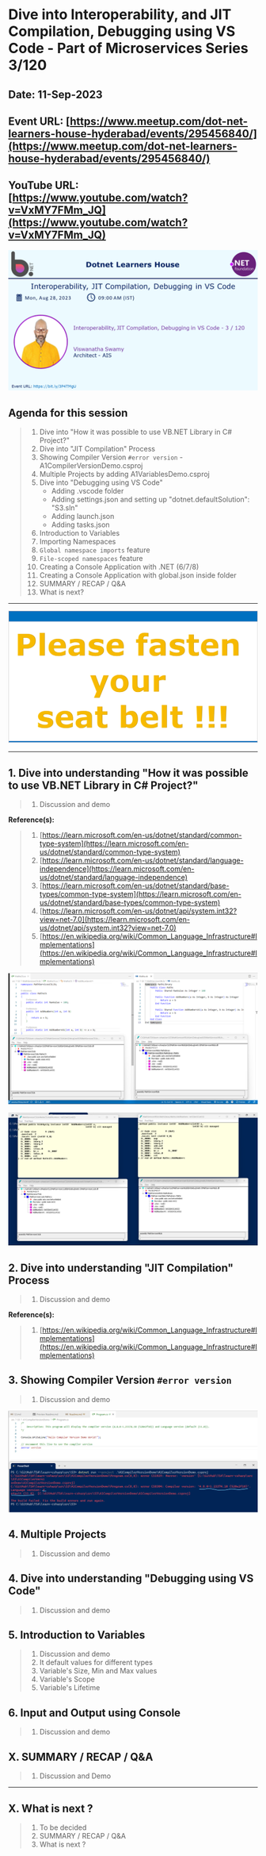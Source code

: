 # Dive into Interoperability, and JIT Compilation, Debugging using VS Code - Part of Microservices Series 3/120

## Date: 11-Sep-2023

## Event URL: [https://www.meetup.com/dot-net-learners-house-hyderabad/events/295456840/](https://www.meetup.com/dot-net-learners-house-hyderabad/events/295456840/)

## YouTube URL: [https://www.youtube.com/watch?v=VxMY7FMm_JQ](https://www.youtube.com/watch?v=VxMY7FMm_JQ)

![Viswanatha Swamy P K |150x150](./images/S3/ViswanathaSwamyPK.PNG)

## Agenda for this session

> 1. Dive into "How it was possible to use VB.NET Library in C# Project?"
> 1. Dive into "JIT Compilation" Process
> 1. Showing Compiler Version `#error version` - A1CompilerVersionDemo.csproj
> 1. Multiple Projects by adding A1VariablesDemo.csproj
> 1. Dive into "Debugging using VS Code"
>    - Adding .vscode folder
>    - Adding settings.json and setting up "dotnet.defaultSolution": "S3.sln"
>    - Adding launch.json
>    - Adding tasks.json
> 1. Introduction to Variables
> 1. Importing Namespaces
> 1. `Global namespace imports` feature
> 1. `File-scoped namespaces` feature
> 1. Creating a Console Application with .NET (6/7/8)
> 1. Creating a Console Application with global.json inside folder
> 1. SUMMARY / RECAP / Q&A
> 1. What is next?

---

![Please fasten your seat belt |150x150](./images/SeatBelt.PNG)

---

## 1. Dive into understanding "How it was possible to use VB.NET Library in C# Project?"

> 1. Discussion and demo

**Reference(s):**

> 1. [https://learn.microsoft.com/en-us/dotnet/standard/common-type-system](https://learn.microsoft.com/en-us/dotnet/standard/common-type-system)
> 1. [https://learn.microsoft.com/en-us/dotnet/standard/language-independence](https://learn.microsoft.com/en-us/dotnet/standard/language-independence)
> 1. [https://learn.microsoft.com/en-us/dotnet/standard/base-types/common-type-system](https://learn.microsoft.com/en-us/dotnet/standard/base-types/common-type-system)
> 1. [https://learn.microsoft.com/en-us/dotnet/api/system.int32?view=net-7.0](https://learn.microsoft.com/en-us/dotnet/api/system.int32?view=net-7.0)
> 1. [https://en.wikipedia.org/wiki/Common_Language_Infrastructure#Implementations](https://en.wikipedia.org/wiki/Common_Language_Infrastructure#Implementations)

![IL Code |150x150](./images/S3/ILDASM_Code.PNG)

![IL Code |150x150](./images/S3/ILDASM_Code_1.PNG)

## 2. Dive into understanding "JIT Compilation" Process

> 1. Discussion and demo

**Reference(s):**

> 1. [https://en.wikipedia.org/wiki/Common_Language_Infrastructure#Implementations](https://en.wikipedia.org/wiki/Common_Language_Infrastructure#Implementations)

## 3. Showing Compiler Version `#error version`

> 1. Discussion and demo

![Compler and Language Version |150x150](./images/S3/Compiler_Language_Version.PNG)

## 4. Multiple Projects

> 1. Discussion and demo

## 4. Dive into understanding "Debugging using VS Code"

> 1. Discussion and demo

## 5. Introduction to Variables

> 1. Discussion and demo
> 1. It default values for different types
> 1. Variable's Size, Min and Max values
> 1. Variable's Scope
> 1. Variable's Lifetime

## 6. Input and Output using Console

> 1. Discussion and demo

## X. SUMMARY / RECAP / Q&A

> 1. Discussion and Demo

---

## X. What is next ?

> 1. To be decided
> 1. SUMMARY / RECAP / Q&A
> 1. What is next ?
